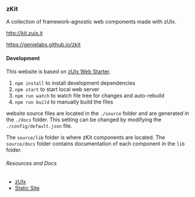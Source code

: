 ### zKit

A collection of framework-agnostic web components made with zUIx.

http://kit.zuix.it

https://genielabs.github.io/zkit


#### Development

This website is based on [zUIx Web Starter](https://github.com/genemars/zuix-web-starter).

1. `npm install` to install development dependencies
2. `npm start` to start local web server
3. `npm run watch` to watch file tree for changes and auto-rebuild
4. `npm run build` to manually build the files

website source files are located in the `./source` folder and are
generated in the `./docs` folder.
This setting can be changed by modifying the `./config/default.json` file.

The `source/lib` folder is where zKit components are located.
The `source/docs` folder contains documentation of each component in the `lib` folder.


###### Resources and Docs

- [zUIx](https://genielabs.github.io/zuix)
- [Static Site](https://github.com/paulcpederson/static-site)
